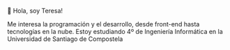 👋 Hola, soy Teresa!
  
Me interesa la programación y el desarrollo, desde front-end hasta tecnologías en la nube. 
Estoy estudiando 4º de Ingeniería Informática en la Universidad de Santiago de Compostela


